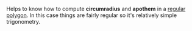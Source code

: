 Helps to know how to compute __circumradius__ and __apothem__ in a [regular polygon](https://en.wikipedia.org/wiki/Regular_polygon#Circumradius).  In this case things are fairly regular so it's relatively simple trigonometry.
